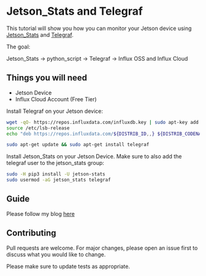 # Jetson_Stats and Telegraf

This tutorial will show you how you can monitor your Jetson device using [Jetson_Stats](https://github.com/rbonghi/jetson_stats) and [Telegraf](https://github.com/influxdata/telegraf). 

The goal:

Jetson_Stats -> python_script -> Telegraf -> Influx OSS and Influx Cloud 

## Things you will need

- Jetson Device 
- Influx Cloud Account (Free Tier)

Install Telegraf on your Jetson device:
```bash
wget -qO- https://repos.influxdata.com/influxdb.key | sudo apt-key add -
source /etc/lsb-release
echo "deb https://repos.influxdata.com/${DISTRIB_ID,,} ${DISTRIB_CODENAME} stable" | sudo tee /etc/apt/sources.list.d/influxdb.list

sudo apt-get update && sudo apt-get install telegraf
```
Install Jetson_Stats on your Jetson Device. Make sure to also add the telegraf user to the jetson_stats group:
``` bash
sudo -H pip3 install -U jetson-stats
sudo usermod -aG jetson_stats telegraf
```
## Guide

Please follow my blog [here]()

## Contributing
Pull requests are welcome. For major changes, please open an issue first to discuss what you would like to change.

Please make sure to update tests as appropriate.